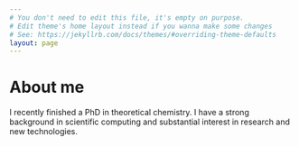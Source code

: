 ```yaml
---
# You don't need to edit this file, it's empty on purpose.
# Edit theme's home layout instead if you wanna make some changes
# See: https://jekyllrb.com/docs/themes/#overriding-theme-defaults
layout: page
---
```


# About me

I recently finished a PhD in theoretical chemistry. I have a strong background in scientific computing and substantial interest in
research and new technologies.

